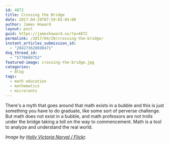 ```yaml
---
id: 4872
title: Crossing the Bridge
date: 2017-04-29T07:59:03-04:00
author: James Howard
layout: post
guid: https://jameshoward.us/?p=4872
permalink: /2017/04/29/crossing-the-bridge/
instant_articles_submission_id:
  - "284273628690471"
dsq_thread_id:
  - "5770609752"
featured-image: crossing-the-bridge.jpg
categories:
  - Blog
tags:
  - math education
  - mathematics
  - microrants
---
```

There's a myth that goes around that math exists in a bubble and
this is just something you have to do graduate, like some sort of
perverse challenge.  But math does not exist in a bubble, and math
professors are not trolls under the bridge taking a toll on the way
to commencement.  Math is a tool to analyze and understand the real
world.

_Image by [Holly Victoria Norval /
Flickr](https://www.flickr.com/photos/hollystar47/12287213093)._
